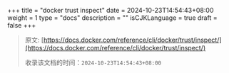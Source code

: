 +++
title = "docker trust inspect"
date = 2024-10-23T14:54:43+08:00
weight = 1
type = "docs"
description = ""
isCJKLanguage = true
draft = false
+++

> 原文: [https://docs.docker.com/reference/cli/docker/trust/inspect/](https://docs.docker.com/reference/cli/docker/trust/inspect/)
>
> 收录该文档的时间：`2024-10-23T14:54:43+08:00`

